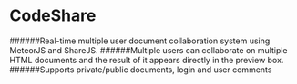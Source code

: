 # CodeShare
######Real-time multiple user document collaboration system using MeteorJS and ShareJS.
######Multiple users can collaborate on multiple HTML documents and the result of it appears directly in the preview box.
######Supports private/public documents, login and user comments
